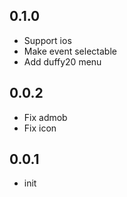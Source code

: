 ## 0.1.0
- Support ios
- Make event selectable
- Add duffy20 menu

## 0.0.2
- Fix admob
- Fix icon

## 0.0.1
- init
